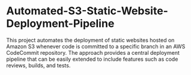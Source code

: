 # Automated-S3-Static-Website-Deployment-Pipeline
This project automates the deployment of static websites hosted on Amazon S3 whenever code is committed to a specific branch in an AWS CodeCommit repository. The approach provides a central deployment pipeline that can be easily extended to include features such as code reviews, builds, and tests.
